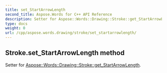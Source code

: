 ```yaml
---
title: set_StartArrowLength
second_title: Aspose.Words for C++ API Reference
description: Setter for Aspose::Words::Drawing::Stroke::get_StartArrowLength. 
type: docs
weight: 0
url: /cpp/aspose.words.drawing/stroke/set_startarrowlength/
---
```

## Stroke.set_StartArrowLength method


Setter for [Aspose::Words::Drawing::Stroke::get_StartArrowLength](./get_startarrowlength/).


